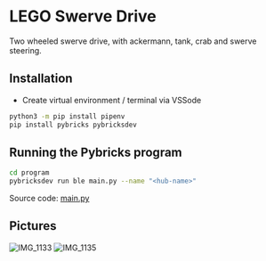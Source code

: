 # LEGO Swerve Drive

Two wheeled swerve drive, with ackermann, tank, crab and swerve steering.

## Installation

- Create virtual environment / terminal via VSSode

```bash
python3 -m pip install pipenv
pip install pybricks pybricksdev
```

## Running the Pybricks program

```bash
cd program
pybricksdev run ble main.py --name "<hub-name>"
```

Source code: [main.py](program/main.py)

## Pictures

![IMG_1133](https://github.com/user-attachments/assets/d00dd288-5f98-4d04-8b73-6e5fbc33f37f)
![IMG_1135](https://github.com/user-attachments/assets/3798a1e4-51b4-4688-8976-9240bdd6fdb0)
